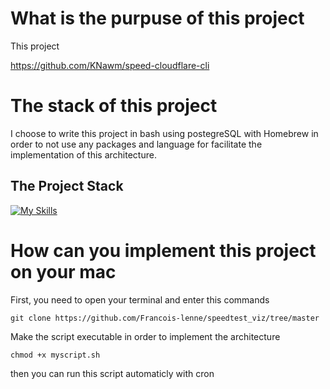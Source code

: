 # What is the purpuse of this project 


This project 

https://github.com/KNawm/speed-cloudflare-cli


# The stack of this project 

I choose to write this project in bash using postegreSQL with Homebrew in order to not use any packages and language for facilitate the implementation of this architecture.



## The Project Stack

[![My Skills](https://skills.thijs.gg/icons?i=bash,apple,postgres)](https://skills.thijs.gg)




# How can you implement this project on your mac 

First, you need to open your terminal and enter this commands

```
git clone https://github.com/Francois-lenne/speedtest_viz/tree/master
```

Make the script executable in order to implement the architecture 

```
chmod +x myscript.sh
```

then you can run this script automaticly with cron 




